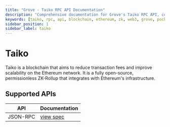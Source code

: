 ```yaml
---
title: "Grove - Taiko RPC API Documentation"
description: "Comprehensive documentation for Grove's Taiko RPC API, covering endpoint details and integration strategies for blockchain developers."
keywords: [taiko, rpc, api, blockchain, ethereum, zk, web3, grove, pocket, pokt, zkevm]
sidebar_position: 1
sidebar_label: taiko
---
```


# Taiko

Taiko is a blockchain that aims to reduce transaction fees and improve scalability on the Ethereum network. It is a fully open-source, permissionless ZK-Rollup that integrates with Ethereum's infrastructure. 

## Supported APIs

| API      | Documentation                      |
| -------- | ---------------------------------- |
| JSON-RPC | [view spec](../grove-api/api-definition/definition#json-rpc-supported-methods) |
